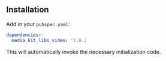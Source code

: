 ## Installation

Add in your `pubspec.yaml`:

```yaml
dependencies:
  media_kit_libs_video: ^1.0.2
```

This will automatically invoke the necessary initialization code.
